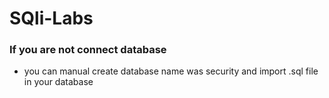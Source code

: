# SQli-Labs

### If you are not connect database
- you can manual create database name was security and import .sql file in your database
